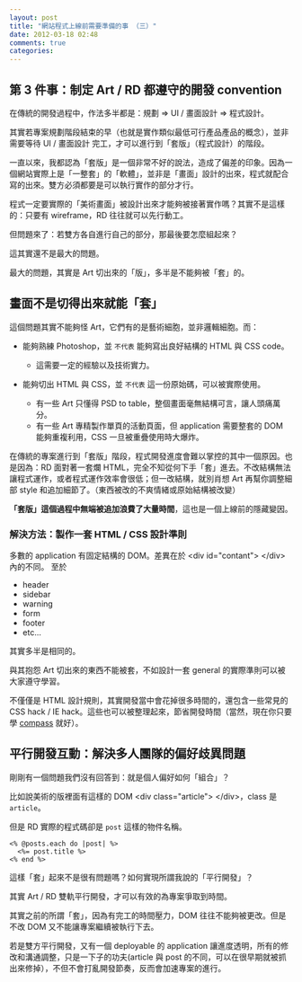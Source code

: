 ```yaml
---
layout: post
title: "網站程式上線前需要準備的事 （三）"
date: 2012-03-18 02:48
comments: true
categories: 
---
```

## 第 3 件事：制定 Art / RD 都遵守的開發 convention

在傳統的開發過程中，作法多半都是：規劃 => UI / 畫面設計 => 程式設計。

其實若專案規劃階段結束的早（也就是實作類似最低可行產品產品的概念），並非需要等待 UI / 畫面設計 完工，才可以進行到「套版」（程式設計）的階段。

一直以來，我都認為「套版」是一個非常不好的說法，造成了偏差的印象。因為一個網站實際上是「一整套」的「軟體」，並非是「畫面」設計的出來，程式就配合寫的出來。雙方必須都要是可以執行實作的部分才行。

程式一定要實際的「美術畫面」被設計出來才能夠被接著實作嗎？其實不是這樣的：只要有 wireframe，RD 往往就可以先行動工。

但問題來了：若雙方各自進行自己的部分，那最後要怎麼組起來？

這其實還不是最大的問題。

最大的問題，其實是 Art 切出來的「版」，多半是不能夠被「套」的。

## 畫面不是切得出來就能「套」

這個問題其實不能夠怪 Art，它們有的是藝術細胞，並非邏輯細胞。而：

* 能夠熟練 Photoshop，並 `不代表` 能夠寫出良好結構的 HTML 與 CSS code。
  - 這需要一定的經驗以及技術實力。

* 能夠切出 HTML 與 CSS，並 `不代表` 這一份原始碼，可以被實際使用。
  - 有一些 Art 只懂得 PSD to table，整個畫面毫無結構可言，讓人頭痛萬分。
  - 有一些 Art 專精製作單頁的活動頁面，但 application 需要整套的 DOM 能夠重複利用，CSS 一旦被重疊使用時大爆炸。

在傳統的專案進行到「套版」階段，程式開發進度會難以掌控的其中一個原因。也是因為：RD 面對著一套爛 HTML，完全不知從何下手「套」進去。不改結構無法讓程式運作，或者程式運作效率會很低；但一改結構，就別肖想 Art 再幫你調整細部 style 和追加細節了。（東西被改的不爽情緒或原始結構被改變）

**「套版」這個過程中無端被追加浪費了大量時間**，這也是一個上線前的隱藏變因。

### 解決方法：製作一套 HTML / CSS 設計準則

多數的 application 有固定結構的 DOM。差異在於  &lt;div id=&quot;contant&quot;&gt; &lt;/div&gt; 內的不同。
至於

* header
* sidebar
* warning
* form
* footer
* etc...

其實多半是相同的。

與其抱怨 Art 切出來的東西不能被套，不如設計一套 general 的實際準則可以被大家遵守學習。

不僅僅是 HTML 設計規則，其實開發當中會花掉很多時間的，還包含一些常見的 CSS hack / IE hack。這些也可以被整理起來，節省開發時間（當然，現在你只要學 [compass](http://compass-style.org/) 就好）。

## 平行開發互動：解決多人團隊的偏好歧異問題

剛剛有一個問題我們沒有回答到：就是個人偏好如何「組合」？

比如說美術的版裡面有這樣的 DOM &lt;div class=&quot;article&quot;&gt; &lt;/div&gt;，class 是 `article`。

但是 RD 實際的程式碼卻是 `post` 這樣的物件名稱。

```
<% @posts.each do |post| %>
  <%= post.title %>
<% end %>
```

這樣「套」起來不是很有問題嗎？如何實現所謂我說的「平行開發」？

其實 Art / RD 雙軌平行開發，才可以有效的為專案爭取到時間。

其實之前的所謂「套」，因為有完工的時間壓力，DOM 往往不能夠被更改。但是不改 DOM 又不能讓專案繼續被執行下去。

若是雙方平行開發，又有一個 deployable 的 application 讓進度透明，所有的修改和溝通調整，只是一下子的功夫(article 與 post 的不同，可以在很早期就被抓出來修掉），不但不會打亂開發節奏，反而會加速專案的進行。


